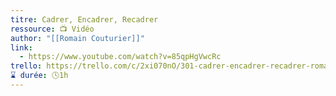```yaml
---
titre: Cadrer, Encadrer, Recadrer
ressource: 📺 Vidéo
author: "[[Romain Couturier]]"
link:
  - https://www.youtube.com/watch?v=85qpHgVwcRc
trello: https://trello.com/c/2xi070nO/301-cadrer-encadrer-recadrer-romain-couturier
⌛ durée: 🕓1h
---
```

